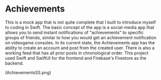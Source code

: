 # Achievements
This is a mock app that is not quite complete that I built to introduce myself to coding in Swift.
The basic concept of the app is a social-media app that allows you to send instant notifications of 
"achievements" to specific groups of friends, similar to how you would get an achievement notification
on videogame consoles. In its current state, the Achievements app has the ability to create an account
and post from the created user. There is also a working feed that has all prior posts in chronological order.
This project used Swift and SwiftUI for the frontend and Firebase's Firestore as the backend.

(AchievementsSS.png)
